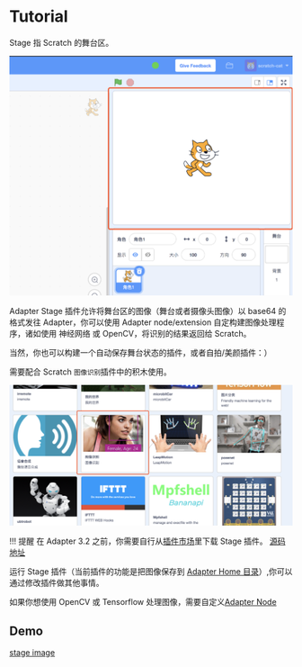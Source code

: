 # Tutorial

Stage 指 Scratch 的舞台区。

![](/img/307a089f4fc36348702fe4d98958ce30.png)

Adapter Stage 插件允许将舞台区的图像（舞台或者摄像头图像）以 base64 的格式发往 Adapter，你可以使用 Adapter node/extension 自定构建图像处理程序，诸如使用 神经网络 或 OpenCV，将识别的结果返回给 Scratch。

当然，你也可以构建一个自动保存舞台状态的插件，或者自拍/美颜插件：）

需要配合 Scratch `图像识别`插件中的积木使用。

![](/img/999e46633d51f05d58c863c698fcb109.png)

!!! 提醒
在 Adapter 3.2 之前，你需要自行从[插件市场](/extension_guide/extension_market/s)里下载 Stage 插件。 [源码地址](https://github.com/CodeLabClub/codelab_adapter_extensions/blob/master/extensions_v3/extension_stage.py)

运行 Stage 插件（当前插件的功能是把图像保存到 [Adapter Home 目录](https://adapter.codelab.club/user_guide/FAQ/#adapter)）,你可以通过修改插件做其他事情。

如果你想使用 OpenCV 或 Tensorflow 处理图像，需要自定义[Adapter Node](/dev_guide/Adapter-Node/)

## Demo
[stage image](https://scratch3v3.codelab.club/player.html?sb3url=https://adapter.codelab.club/sb3/stage_image.sb3)
